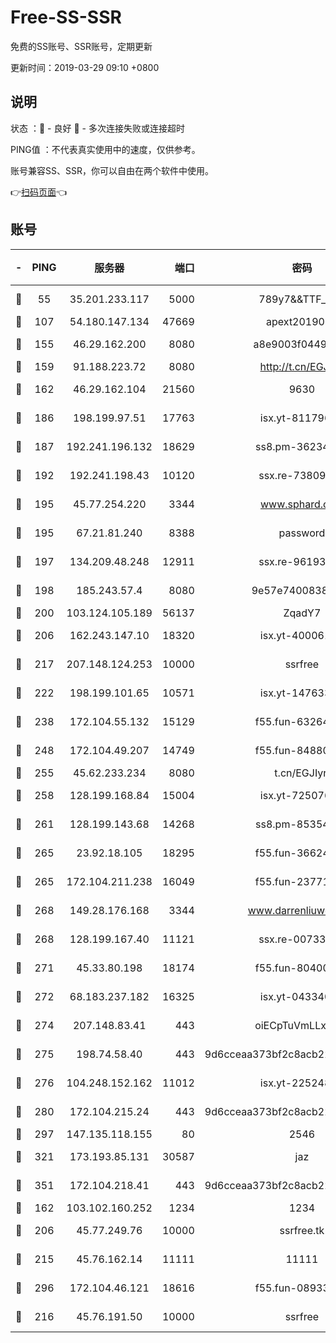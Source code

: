 # Free-SS-SSR

免费的SS账号、SSR账号，定期更新

更新时间：2019-03-29 09:10 +0800

## 说明

状态     ：🙂 - 良好 🙁 - 多次连接失败或连接超时

PING值   ：不代表真实使用中的速度，仅供参考。

账号兼容SS、SSR，你可以自由在两个软件中使用。

👉[扫码页面](https://liesauer.github.io/Free-SS-SSR/)👈

## 账号

|-|PING|服务器|端口|密码|加密方式|区域|
|:----:|:----:|:-----:|-----:|:----:|:----:|:----:|
|🙂|55|35.201.233.117|5000|789y7&&TTF_+><|aes-256-cfb|US|
|🙂|107|54.180.147.134|47669|apext2019001|chacha20|KR|
|🙂|155|46.29.162.200|8080|a8e9003f0449cea5|chacha20-ietf|RU|
|🙂|159|91.188.223.72|8080|http://t.cn/EGJIyrl|rc4-md5|RU|
|🙂|162|46.29.162.104|21560|9630|aes-128-ctr|RU|
|🙂|186|198.199.97.51|17763|isx.yt-81179662|aes-256-cfb|US|
|🙂|187|192.241.196.132|18629|ss8.pm-36234428|aes-256-cfb|US|
|🙂|192|192.241.198.43|10120|ssx.re-73809534|aes-256-cfb|US|
|🙂|195|45.77.254.220|3344|www.sphard.com|aes-256-cfb|SG|
|🙂|195|67.21.81.240|8388|password|aes-256-cfb|US|
|🙂|197|134.209.48.248|12911|ssx.re-96193114|aes-256-cfb|US|
|🙂|198|185.243.57.4|8080|9e57e7400838a01e|chacha20-ietf|US|
|🙂|200|103.124.105.189|56137|ZqadY7|chacha20|US|
|🙂|206|162.243.147.10|18320|isx.yt-40006100|aes-256-cfb|US|
|🙂|217|207.148.124.253|10000|ssrfree|aes-256-cfb|SG|
|🙂|222|198.199.101.65|10571|isx.yt-14763389|aes-256-cfb|US|
|🙂|238|172.104.55.132|15129|f55.fun-63264424|aes-256-cfb|SG|
|🙂|248|172.104.49.207|14749|f55.fun-84880621|aes-256-cfb|SG|
|🙂|255|45.62.233.234|8080|t.cn/EGJIyrl|rc4-md5|CA|
|🙂|258|128.199.168.84|15004|isx.yt-72507623|aes-256-cfb|SG|
|🙂|261|128.199.143.68|14268|ss8.pm-85354499|aes-256-cfb|SG|
|🙂|265|23.92.18.105|18295|f55.fun-36624119|aes-256-cfb|US|
|🙂|265|172.104.211.238|16049|f55.fun-23771656|aes-256-cfb|US|
|🙂|268|149.28.176.168|3344|www.darrenliuwei.com|aes-256-cfb|AU|
|🙂|268|128.199.167.40|11121|ssx.re-00733888|aes-256-cfb|SG|
|🙂|271|45.33.80.198|18174|f55.fun-80400904|aes-256-cfb|US|
|🙂|272|68.183.237.182|16325|isx.yt-04334006|aes-256-cfb|SG|
|🙂|274|207.148.83.41|443|oiECpTuVmLLxk4Ts|aes-256-cfb|AU|
|🙂|275|198.74.58.40|443|9d6cceaa373bf2c8acb22e60b6a58be6|aes-256-cfb|US|
|🙂|276|104.248.152.162|11012|isx.yt-22524807|aes-256-cfb|SG|
|🙂|280|172.104.215.24|443|9d6cceaa373bf2c8acb22e60b6a58be6|aes-256-cfb|US|
|🙂|297|147.135.118.155|80|2546|chacha20|US|
|🙂|321|173.193.85.131|30587|jaz|aes-256-cfb|US|
|🙂|351|172.104.218.41|443|9d6cceaa373bf2c8acb22e60b6a58be6|aes-256-cfb|US|
|🙂|162|103.102.160.252|1234|1234|rc4-md5|JP|
|🙂|206|45.77.249.76|10000|ssrfree.tk|aes-256-cfb|SG|
|🙂|215|45.76.162.14|11111|11111|aes-256-cfb|SG|
|🙂|296|172.104.46.121|18616|f55.fun-08933547|aes-256-cfb|SG|
|🙁|216|45.76.191.50|10000|ssrfree|aes-256-cfb|SG|
